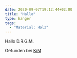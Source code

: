 ```yaml
---
date: 2020-09-07T19:12:44+02:00
title: "Hallo"
type: hanger
tags:
  - "Material: Holz"
---
```

Hallo D.R.G.M.

<div class="source">Gefunden bei <a href="https://www.neue-arbeit-brockensammlung.de/geschaefte/zweigstelle-kim/">KiM</a></div>
